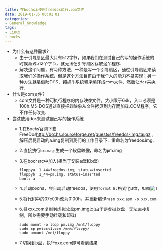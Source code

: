 ```yaml
---
title: 在bochs上使用freedos运行.com文件
date: 2019-01-05 00:01:01
categories:
- General_Knowledge
tags:
- Linux
- bochs
---
```


* 为什么有这种需求?
    * 由于引导扇区最大只有512字节，如果我们在测试自己的写的操作系统的时候超过512个字节，就无法在引导扇区存放这个程序.
    * 解决这个问题，有两种方法，一种是写一个引导扇区，通过引导扇区来读取我们的操作系统，但是这个方法目前由于我个人的能力不易实现；另一种方法就是借助DOS，把操作系统程序编译成com文件，然后让dos来执行.
* 什么是com文件?
    * com文件是一种可执行程序的内存映像文件，大小限于64k，入口必须是100h.MS-DOS通过直接把该映象从文件拷贝到内存而加载.COM程序，它不作任何改变.
* 尝试使用dos来测试自己写的操作系统
    * 1.在Bochs官网下载FreeDos<font color="blue"><a href="http://bochs.sourceforge.net/guestos/freedos-img.tar.gz ">http://bochs.sourceforge.net/guestos/freedos-img.tar.gz </a></font>, 解压后将启动的a.img复制到我们的工作目录下，重命名为freedos.img.
    * 2.直接执行`bximage`生成一个软盘映像，命名为pm.img
    * 3.在bochsrc中加入(相当于安装a盘和b盘)
        
        ```
        floppya: 1_44=freedos.img, status=inserted
        floppyb: 1_44=pm.img, status=inserted
        boot: a
        ```
    * 4.启动bochs，会自动启动freedos，使用`format B:`格式化B盘，如图![1](https://cloud.githubusercontent.com/assets/16068384/21180804/9a69b71e-c235-11e6-9c59-e7211c77cce6.png)
    * 5.将代码中的07c00h改为0100h，并重新编译`nasm xxx.asm -o xxx.com`
    * 6.将xxx.com复制到虚拟软盘pm.img上(由于是虚拟软盘，无法直接复制，所以需要手动挂载和卸载)
    
        ```
        sudo mount -o loop pm.img /mnt/floppy
        sudo cp pmtest1.com /mnt/floppy/
        sudo umount /mnt/floppy
        ```
    * 7.切换到b盘，执行xxx.com即可看到结果
